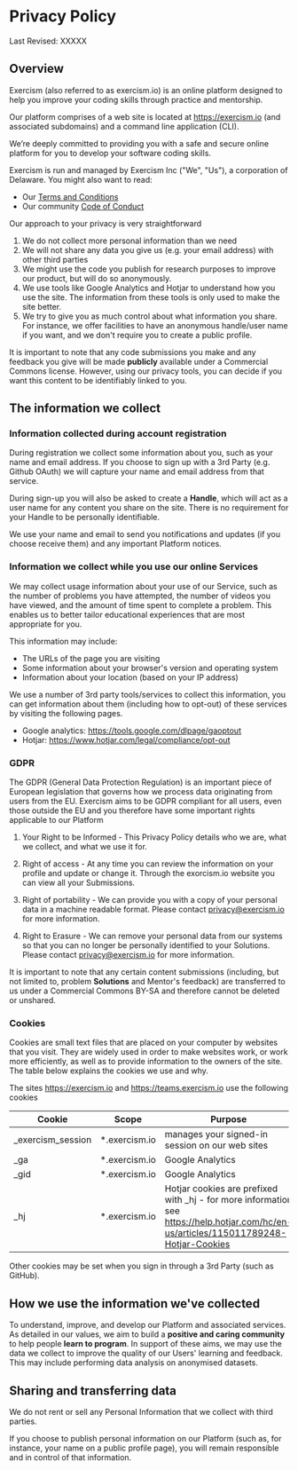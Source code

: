 
# Privacy Policy

Last Revised: XXXXX

## Overview

Exercism (also referred to as exercism.io) is an online platform designed to help you improve your coding skills through practice and mentorship.

Our platform comprises of a web site is located at https://exercism.io (and associated subdomains) and a command line application (CLI).

We’re deeply committed to providing you with a safe and secure online platform for you to develop your
software coding skills.

Exercism is run and managed by Exercism Inc ("We", "Us"), a corporation of Delaware. You might also want to read:

- Our [Terms and Conditions](...)
- Our community [Code of Conduct](...)

Our approach to your privacy is very straightforward

1. We do not collect more personal information than we need
2. We will not share any data you give us (e.g. your email address) with other third parties
3. We might use the code you publish for research purposes to improve our product, but will do so anonymously.
4. We use tools like Google Analytics and Hotjar to understand how you use the site. The information from these tools is only used to make the site better.
5. We try to give you as much control about what information you share. For instance, we offer facilities to have an anonymous handle/user name if you want, and we don't require you to create a public profile.

It is important to note that any code submissions you make and any feedback you give will be made **publicly** available under a Commercial Commons license. However, using our privacy tools, you can decide if you want this content to be identifiably linked to you.

## The information we collect

### Information collected during account registration

During registration we collect some information about you, such as your name and email address. If you
choose to sign up with a 3rd Party (e.g. Github OAuth) we will capture your name and email address from that service.

During sign-up you will also be asked to create a **Handle**, which will act as a user name for any content you share on the site. There is no requirement for your Handle to be personally identifiable.

We use your name and email to send you notifications and updates (if you choose receive them) and any important Platform notices.

### Information we collect while you use our online Services

We may collect usage information about your use of our Service, such as the number of problems you have attempted, the number of videos you have viewed, and the amount of time spent to complete a problem. This enables us to better tailor educational experiences that are most appropriate for you.

This information may include:

- The URLs of the page you are visiting
- Some information about your browser's version and operating system
- Information about your location (based on your IP address)

We use a number of 3rd party tools/services to collect this information, you can get information about them (including how to opt-out) of these services by visiting the following pages.

- Google analytics: https://tools.google.com/dlpage/gaoptout
- Hotjar: https://www.hotjar.com/legal/compliance/opt-out

### GDPR

The GDPR (General Data Protection Regulation) is an important piece of European legislation that governs how we process data originating from users from the EU. Exercism aims to be GDPR compliant for all users, even those outside the EU and you therefore have some important rights applicable to our Platform

1. Your Right to be Informed - This Privacy Policy details who we are, what we collect, and what we use it for.

2. Right of access - At any time you can review the information on your profile and update or change it. Through the exorcism.io website you can view all your Submissions.

3. Right of portability - We can provide you with a copy of your personal data in a machine readable format. Please contact privacy@exercism.io for more information.

4. Right to Erasure - We can remove your personal data from our systems so that you can no longer be personally identified to your Solutions. Please contact privacy@exercism.io for more information.

It is important to note that any certain content submissions (including, but not limited to, problem **Solutions** and Mentor's feedback) are transferred to us under a Commercial Commons BY-SA and therefore cannot be deleted or unshared.

### Cookies
Cookies are small text files that are placed on your computer by websites that you visit. They are widely used in order to make websites work, or work more efficiently, as well as to provide information to the owners of the site. The table below explains the cookies we use and why.

The sites https://exercism.io and https://teams.exercism.io use the following cookies

| Cookie  | Scope | Purpose |
| ------------- | ------------- | ------------- |
| _exercism_session  | *.exercism.io  | manages your signed-in session on our web sites |
| _ga  | *.exercism.io  | Google Analytics |
| _gid  | *.exercism.io  | Google Analytics |
| _hj |  *.exercism.io  | Hotjar cookies are prefixed with _hj - for more information see  https://help.hotjar.com/hc/en-us/articles/115011789248-Hotjar-Cookies

Other cookies may be set when you sign in through a 3rd Party (such as GitHub).


## How we use the information we've collected

To understand, improve, and develop our Platform and associated services. As detailed in our values, we aim to build a **positive and caring community** to help people **learn to program**. In support of these aims, we may use the data we collect to improve the quality of our Users' learning and feedback. This may include performing data analysis on anonymised datasets.

## Sharing and transferring data

We do not rent or sell any Personal Information that we collect with third parties.

If you choose to publish personal information on our Platform (such as, for instance, your name on a public profile page), you will remain responsible and in control of that information.
